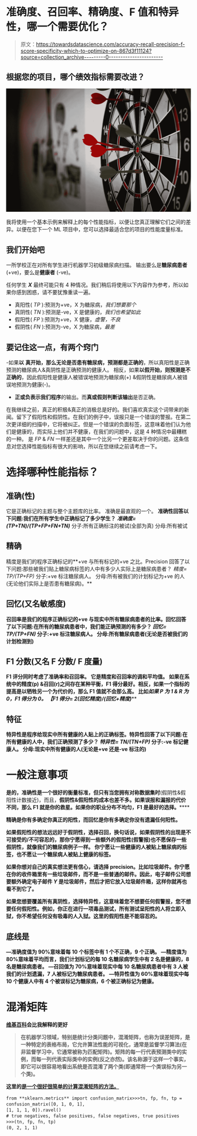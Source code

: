 # 准确度、召回率、精确度、F 值和特异性，哪一个需要优化？

> 原文：<https://towardsdatascience.com/accuracy-recall-precision-f-score-specificity-which-to-optimize-on-867d3f11124?source=collection_archive---------0----------------------->

## 根据您的项目，哪个绩效指标需要改进？

![](img/91ea4f8577ac93e680218a5ff735e725.png)

我将使用一个基本示例来解释上的每个性能指标，以便让您真正理解它们之间的差异。以便在您下一个 ML 项目中，您可以选择最适合您的项目的性能度量标准。

## 我们开始吧

一所学校正在对所有学生进行机器学习初级糖尿病扫描。
输出要么是**糖尿病患者** (+ve)，要么是**健康者** (-ve)。

任何学生 ***X*** 最终可能只有 4 种情况。我们稍后将使用以下内容作为参考，所以如果你感到困惑，请不要犹豫重读一遍。

*   真阳性( *TP* ):预测为+ve，X 为糖尿病，*我们想要那个*
*   真阴性( *TN* ):预测是-ve，X 是健康的，*我们也希望如此*
*   假阳性( *FP* ):预测为+ve，X 健康，*虚警，不良*
*   假阴性( *FN* ):预测为-ve，X 为糖尿病，*最差*

## 要记住这一点，有两个窍门

-如果**以** **真开始，那么无论是否患有糖尿病，预测都是正确的**，所以真阳性是正确预测的糖尿病人&真阴性是正确预测的健康人。
相反，如果**以假开始，则预测是不正确的**，因此假阳性是健康人被错误地预测为糖尿病(+) &假阴性是糖尿病人被错误地预测为健康(-)。
- **正或负表示我们程序**的输出。而**真或假则判断该输出**是否正确。

在我继续之前，真正的积极&真正的消极总是好的。我们喜欢真实这个词带来的新闻。留下了假阳性和假阴性。在我们的例子中，误报只是一个错误的警报。在第二次更详细的扫描中，它将被纠正。但是一个错误的负面标签，这意味着他们认为他们是健康的，而实际上他们并不健康，在我们的问题中，这是 4 种情况中最糟糕的一种。
是 *FP* & *FN* 一样差还是其中一个比另一个更差取决于你的问题。这条信息对您选择性能指标有很大的影响，所以在您继续之前请考虑一下。

# 选择哪种性能指标？

## 准确(性)

它是正确标记的主题与整个主题库的比率。
准确是最直观的一个。
**准确性回答以下问题:我们在所有学生中正确标记了多少学生？**
***准确度=(TP+TN)/(TP+FP+FN+TN)*** 分子:所有正确标注的被试(全部为真)
分母:所有被试

## 精确

精度是我们的程序正确标记的**+ve 与所有标记的+ve 之比。Precision 回答了以下问题:那些被我们贴上糖尿病标签的人中有多少人实际上是糖尿病患者？
*精度= TP/(TP+FP)* 分子:+ve 标注糖尿病人。
分母:所有被我们的计划标记为+ve 的人(无论他们实际上是否患有糖尿病)。**

## **回忆(又名敏感度)**

**召回率是我们的程序正确标记的+ve 与现实中所有糖尿病患者的比率。回忆回答了以下问题:在所有的糖尿病患者中，我们能正确预测的有多少？
*回忆= TP/(TP+FN)* 分子:+ve 标注糖尿病人。
分母:所有糖尿病患者(无论是否被我们的计划检测到)**

## **F1 分数(又名 F 分数/ F 度量)**

**F1 评分同时考虑了准确率和召回率。
**它是精度和召回率的调和平均值。** 如果在系统中的精度(p) &召回(r)之间存在某种平衡，F1 得分最好。相反，如果一个指标的提高是以牺牲另一个为代价的，那么 F1 值就不会那么高。
比如*如果 P 为 1 & R 为 0，F1 得分为 0。*
***【F1 得分= 2*(回忆*精度)/(回忆+精度)*****

## **特征**

**特异性是程序给现实中所有健康的人贴上的正确标签。特异性回答了以下问题:在所有健康的人中，我们正确预测了多少？
*特异性= TN/(TN+FP)* 分子:-ve 标记健康人。
分母:现实中所有健康的人(无论是+ve 还是-ve 标注的)**

# **一般注意事项**

**是的，**准确性是一个很好的衡量标准**，但只有当您拥有对称数据集时**(假阴性&假阳性计数接近)，而且，**假阴性&假阳性的成本也差不多。如果误报和漏报的代价不同，那么 F1 就是你的救星。如果你的职业分布不均匀，F1 是最好的选择。******

**精确是你有多确定你真正的阳性，而回忆是你有多确定你没有遗漏任何阳性。**

****如果假阳性的想法远远好于假阴性，选择召回**，换句话说，**如果假阴性的出现是不可接受的/不可容忍的**，那你宁愿得到一些额外的假阳性(假警报)也不愿保存一些假阴性，就像我们的糖尿病例子一样。
你宁愿让一些健康的人被贴上糖尿病的标签，也不愿让一个糖尿病人被贴上健康的标签。**

****如果你想对自己的真实想法更有信心，请选择 precision**。比如垃圾邮件。你宁愿在你的收件箱里有一些垃圾邮件，而不是一些普通的邮件。因此，电子邮件公司想要额外确定电子邮件 *Y* 是垃圾邮件，然后才把它放入垃圾邮件箱，这样你就再也看不到它了。**

****如果您想要覆盖所有真阴性**，选择特异性，这意味着您不想要任何假警报，您不想要任何假阳性。例如，你正在进行一项毒品测试，所有测试呈阳性的人将立即入狱，你不希望任何没有吸毒的人入狱。这里的假阳性是不能容忍的。**

## **底线是**

**—准确度值为 90%意味着每 10 个标签中有 1 个不正确，9 个正确。
—精度值为 80%意味着平均而言，我们计划标记的每 10 名糖尿病学生中有 2 名是健康的，8 名是糖尿病患者。
—召回值为 70%意味着现实中每 10 名糖尿病患者中有 3 人被我们的计划遗漏，7 人被标记为糖尿病患者。
—特异性值为 60%意味着现实中每 10 个健康人中有 4 个被误标记为糖尿病，6 个被正确标记为健康。**

# **混淆矩阵**

**[维基百科](https://en.wikipedia.org/wiki/Confusion_matrix)会比我解释的更好**

> **在机器学习领域，特别是统计分类问题中，混淆矩阵，也称为误差矩阵，是一种特定的表格布局，它允许算法性能的可视化，通常是监督学习算法(在非监督学习中，它通常被称为匹配矩阵)。矩阵的每一行代表预测类中的实例，而每一列代表实际类中的实例(反之亦然)。该名称源于这样一个事实，即它可以很容易地看出系统是否混淆了两个类(即通常将一个类误标为另一个类)。**

**这里的[是一个很好很简单的计算混淆矩阵的方法。](https://scikit-learn.org/stable/modules/generated/sklearn.metrics.confusion_matrix.html?fbclid=IwAR124uVUTy-aTa83mO0tJbIFPzduHSbPg3tzv_4R5_WBRzzhLpk1HjGUpdc)**

```
from **sklearn.metrics** import confusion_matrix>>>tn, fp, fn, tp = confusion_matrix([0, 1, 0, 1], 
[1, 1, 1, 0]).ravel()
# true negatives, false positives, false negatives, true positives
>>>(tn, fp, fn, tp)
(0, 2, 1, 1)
```